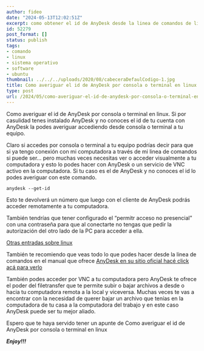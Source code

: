 ```yaml
---
author: fideo
date: "2024-05-13T12:02:51Z"
excerpt: como obtener el id de AnyDesk desde la linea de comandos de linux
id: 52279
post_format: []
status: publish
tags:
- comando
- linux
- sistema operativo
- software
- ubuntu
thumbnail: ../../../uploads/2020/08/cabeceraDefaulCodigo-1.jpg
title: Como averiguar el id de AnyDesk por consola o terminal en linux
type: post
url: /2024/05/como-averiguar-el-id-de-anydesk-por-consola-o-terminal-en-linux.html
---
```

Como averiguar el id de AnyDesk por consola o terminal en linux. Si por casulidad tenes instalado AnyDesk y no conoces el id de tu cuenta con AnyDesk la podes averiguar accediendo desde consola o terminal a tu equipo.

Claro si accedes por consola o terminal a tu equipo podrías decir para que si ya tengo conexión con mi computadora a través de mi linea de comandos si puede ser… pero muchas veces necesitas ver o acceder visualmente a tu computadora y esto lo podes hacer con AnyDesk o un servicio de VNC activo en la computadora. Si tu caso es el de AnyDesk y no conoces el id lo podes averiguar con este comando.

```
anydesk --get-id
```


Esto te devolverá un número que luego con el cliente de AnyDesk podrás acceder remotamente a tu computadora.

También tendrías que tener configurado el “permitr acceso no presencial” con una contraseña para que al conectarte no tengas que pedir la autorización del otro lado de la PC para acceder a ella.

[Otras entradas sobre linux](/tags/#linux)  
  
También te recomiendo que veas todo lo que podes hacer desde la linea de comandos en el manual que ofrece <a href="https://support.anydesk.com/es/knowledge/command-line-interface-for-linux" target="_blank">AnyDesk en su sitio oficial hacé click acá para verlo</a>

También podes acceder por VNC a tu computadora pero AnyDesk te ofrece el poder del filetransfer que te permite subir o bajar archivos a desde o hacia tu computadora remota a la local y viceversa. Muchas veces te vas a encontrar con la necesidad de querer bajar un archivo que tenías en la computadora de tu casa a la computadora del trabajo y en este caso AnyDesk puede ser tu mejor aliado.

Espero que te haya servido tener un apunte de Como averiguar el id de AnyDesk por consola o terminal en linux

***Enjoy!!!***
